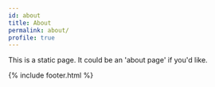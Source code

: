 ```yaml
---
id: about
title: About
permalink: about/
profile: true
---
```


This is a static page. It could be an 'about page' if you'd like.

{% include footer.html %}